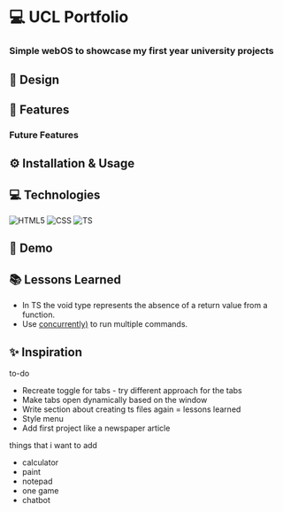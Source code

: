 # 💻 UCL Portfolio

### Simple webOS to showcase my first year university projects

## 🎨 Design

## 🎯 Features

### Future Features

## ⚙️ Installation & Usage

## 💻 Technologies

![HTML5](https://img.shields.io/badge/HTML5-E34F26?style=for-the-badge&logo=html5&logoColor=white)
![CSS](https://img.shields.io/badge/CSS3-1572B6?style=for-the-badge&logo=css3&logoColor=white)
![TS](https://img.shields.io/badge/TypeScript-007ACC?style=for-the-badge&logo=typescript&logoColor=white)

## 👀 Demo

## 📚 Lessons Learned

- In TS the void type represents the absence of a return value from a function.
- Use [concurrently)](https://www.npmjs.com/package/concurrently) to run multiple commands.

## ✨ Inspiration

to-do

- Recreate toggle for tabs - try different approach for the tabs
- Make tabs open dynamically based on the window
- Write section about creating ts files again = lessons learned
- Style menu
- Add first project like a newspaper article

things that i want to add

- calculator
- paint
- notepad
- one game
- chatbot
